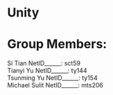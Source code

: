 # Unity
# Group Members:  <br />
Si Tian           NetID______:  sct59 <br />
Tianyi Yu         NetID______:  ty144 <br />
Tsunming Yu       NetID______:  ty154 <br />
Michael Sulit     NetID______:  mts206 <br />
